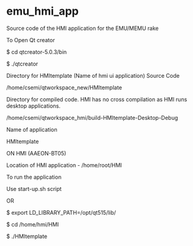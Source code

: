 # emu_hmi_app
Source code of the HMI application for the EMU/MEMU rake

To Open Qt creator

$ cd qtcreator-5.0.3/bin

$ ./qtcreator

Directory for HMItemplate (Name of hmi ui application) Source Code

/home/csemi/qtworkspace_new/HMItemplate

Directory for compiled code. HMI has no cross compilation as HMI runs desktop applications.

/home/csemi/qtworkspace_hmi/build-HMItemplate-Desktop-Debug

Name of application

HMItemplate

ON HMI (AAEON-BT05) 

Location of HMI application - /home/root/HMI
	
To run the application

Use start-up.sh script

OR

$ export LD_LIBRARY_PATH=/opt/qt515/lib/
 
$ cd /home/hmi/HMI

$ ./HMItemplate
